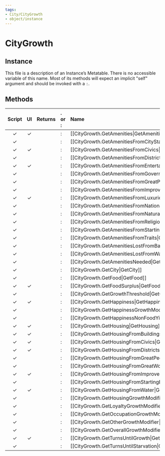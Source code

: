 ```yaml
---
tags:
- City/CityGrowth
- object/instance
---
```

# CityGrowth
## Instance
This file is a description of an Instance’s Metatable. There is no accessible variable of this name. Most of its methods will expect an implicit "self" argument and should be invoked with a `:`.

## Methods
| Script | UI  | Returns | . or : | Name | Arguments |
|:------:|:---:| -------:|:---- |:---- |:--------- |
|✓|✓||:|[[CityGrowth.GetAmenities\|GetAmenities]]||
|✓| ||:|[[CityGrowth.GetAmenitiesFromCityStates\|GetAmenitiesFromCityStates]]||
|✓|✓||:|[[CityGrowth.GetAmenitiesFromCivics\|GetAmenitiesFromCivics]]||
|✓| ||:|[[CityGrowth.GetAmenitiesFromDistricts\|GetAmenitiesFromDistricts]]||
|✓|✓||:|[[CityGrowth.GetAmenitiesFromEntertainment\|GetAmenitiesFromEntertainment]]||
|✓| ||:|[[CityGrowth.GetAmenitiesFromGovernors\|GetAmenitiesFromGovernors]]||
|✓| ||:|[[CityGrowth.GetAmenitiesFromGreatPeople\|GetAmenitiesFromGreatPeople]]||
|✓| ||:|[[CityGrowth.GetAmenitiesFromImprovements\|GetAmenitiesFromImprovements]]||
|✓|✓||:|[[CityGrowth.GetAmenitiesFromLuxuries\|GetAmenitiesFromLuxuries]]||
|✓| ||:|[[CityGrowth.GetAmenitiesFromNationalParks\|GetAmenitiesFromNationalParks]]||
|✓| ||:|[[CityGrowth.GetAmenitiesFromNaturalWonders\|GetAmenitiesFromNaturalWonders]]||
|✓| ||:|[[CityGrowth.GetAmenitiesFromReligion\|GetAmenitiesFromReligion]]||
|✓| ||:|[[CityGrowth.GetAmenitiesFromStartingEra\|GetAmenitiesFromStartingEra]]||
|✓| ||:|[[CityGrowth.GetAmenitiesFromTraits\|GetAmenitiesFromTraits]]||
|✓| ||:|[[CityGrowth.GetAmenitiesLostFromBankruptcy\|GetAmenitiesLostFromBankruptcy]]||
|✓| ||:|[[CityGrowth.GetAmenitiesLostFromWarWeariness\|GetAmenitiesLostFromWarWeariness]]||
|✓| ||:|[[CityGrowth.GetAmenitiesNeeded\|GetAmenitiesNeeded]]||
|✓| ||:|[[CityGrowth.GetCity\|GetCity]]||
|✓| ||:|[[CityGrowth.GetFood\|GetFood]]||
|✓|✓||:|[[CityGrowth.GetFoodSurplus\|GetFoodSurplus]]||
|✓| ||:|[[CityGrowth.GetGrowthThreshold\|GetGrowthThreshold]]||
|✓|✓||:|[[CityGrowth.GetHappiness\|GetHappiness]]||
|✓| ||:|[[CityGrowth.GetHappinessGrowthModifier\|GetHappinessGrowthModifier]]||
|✓| ||:|[[CityGrowth.GetHappinessNonFoodYieldModifier\|GetHappinessNonFoodYieldModifier]]||
|✓|✓||:|[[CityGrowth.GetHousing\|GetHousing]]||
|✓|✓||:|[[CityGrowth.GetHousingFromBuildings\|GetHousingFromBuildings]]||
|✓|✓||:|[[CityGrowth.GetHousingFromCivics\|GetHousingFromCivics]]||
|✓|✓||:|[[CityGrowth.GetHousingFromDistricts\|GetHousingFromDistricts]]||
|✓| ||:|[[CityGrowth.GetHousingFromGreatPeople\|GetHousingFromGreatPeople]]||
|✓| ||:|[[CityGrowth.GetHousingFromGreatWorks\|GetHousingFromGreatWorks]]||
|✓|✓||:|[[CityGrowth.GetHousingFromImprovements\|GetHousingFromImprovements]]||
|✓| ||:|[[CityGrowth.GetHousingFromStartingEra\|GetHousingFromStartingEra]]||
|✓|✓||:|[[CityGrowth.GetHousingFromWater\|GetHousingFromWater]]||
|✓| ||:|[[CityGrowth.GetHousingGrowthModifier\|GetHousingGrowthModifier]]||
|✓| ||:|[[CityGrowth.GetLoyaltyGrowthModifier\|GetLoyaltyGrowthModifier]]||
|✓| ||:|[[CityGrowth.GetOccupationGrowthModifier\|GetOccupationGrowthModifier]]||
|✓| ||:|[[CityGrowth.GetOtherGrowthModifier\|GetOtherGrowthModifier]]||
|✓| ||:|[[CityGrowth.GetOverallGrowthModifier\|GetOverallGrowthModifier]]||
|✓|✓||:|[[CityGrowth.GetTurnsUntilGrowth\|GetTurnsUntilGrowth]]||
|✓| ||:|[[CityGrowth.GetTurnsUntilStarvation\|GetTurnsUntilStarvation]]||
